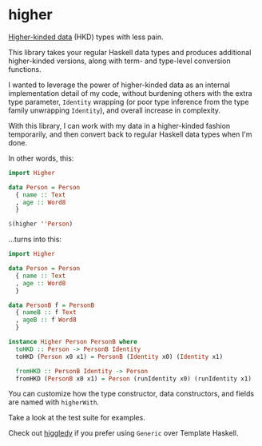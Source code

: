 # higher

[Higher-kinded data][hkd] (HKD) types with less pain.

[hkd]: https://reasonablypolymorphic.com/blog/higher-kinded-data/

This library takes your regular Haskell data types and produces additional
higher-kinded versions, along with term- and type-level conversion functions.

I wanted to leverage the power of higher-kinded data as an internal
implementation detail of my code, without burdening others with the extra type
parameter, `Identity` wrapping (or poor type inference from the type family
unwrapping `Identity`), and overall increase in complexity.

With this library, I can work with my data in a higher-kinded fashion
temporarily, and then convert back to regular Haskell data types when I'm done.

In other words, this:

```haskell
import Higher

data Person = Person
  { name :: Text
  , age :: Word8
  }

$(higher ''Person)
```

...turns into this:

```haskell
import Higher

data Person = Person
  { name :: Text
  , age :: Word8
  }

data PersonB f = PersonB
  { nameB :: f Text
  , ageB :: f Word8
  }

instance Higher Person PersonB where
  toHKD :: Person -> PersonB Identity
  toHKD (Person x0 x1) = PersonB (Identity x0) (Identity x1)

  fromHKD :: PersonB Identity -> Person
  fromHKD (PersonB x0 x1) = Person (runIdentity x0) (runIdentity x1)
```

You can customize how the type constructor, data constructors, and fields are
named with `higherWith`.

Take a look at the test suite for examples.

Check out [higgledy](https://github.com/i-am-tom/higgledy) if you prefer using
`Generic` over Template Haskell.
